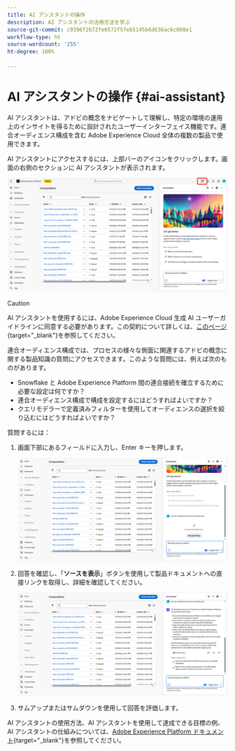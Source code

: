 ```yaml
---
title: AI アシスタントの操作
description: AI アシスタントの活用方法を学ぶ
source-git-commit: c9396f2b72fe6572f5feb5145b6d636ac6c068e1
workflow-type: ht
source-wordcount: '255'
ht-degree: 100%

---
```


# AI アシスタントの操作 {#ai-assistant}

AI アシスタントは、アドビの概念をナビゲートして理解し、特定の環境の運用上のインサイトを得るために設計されたユーザーインターフェイス機能です。連合オーディエンス構成を含む Adobe Experience Cloud 全体の複数の製品で使用できます。

AI アシスタントにアクセスするには、上部バーのアイコンをクリックします。画面の右側のセクションに AI アシスタントが表示されます。

![](assets/do-not-localize/ai-assistant-open.png)


>[!CAUTION]
>
>AI アシスタントを使用するには、Adobe Experience Cloud 生成 AI ユーザーガイドラインに同意する必要があります。この契約について詳しくは、[このページ](https://experienceleague.adobe.com/ja/docs/experience-platform/ai-assistant/home){target="_blank"}を参照してください。

連合オーディエンス構成では、プロセスの様々な側面に関連するアドビの概念に関する製品知識の質問にアクセスできます。このような質問には、例えば次のものがあります。

* Snowflake と Adobe Experience Platform 間の連合接続を確立するために必要な設定は何ですか？
* 連合オーディエンス構成で構成を設定するにはどうすればよいですか？
* クエリモデラーで定義済みフィルターを使用してオーディエンスの選択を絞り込むにはどうすればよいですか？

質問するには：

1. 画面下部にあるフィールドに入力し、Enter キーを押します。

   ![](assets/do-not-localize/ai-assistant-ask.png)

1. 回答を確認し、「**ソースを表示**」ボタンを使用して製品ドキュメントへの直接リンクを取得し、詳細を確認してください。

   ![](assets/do-not-localize/ai-assistant-answer.png)

1. サムアップまたはサムダウンを使用して回答を評価します。

AI アシスタントの使用方法、AI アシスタントを使用して達成できる目標の例、AI アシスタントの仕組みについては、[Adobe Experience Platform ドキュメント](https://experienceleague.adobe.com/ja/docs/experience-platform/ai-assistant/home){target="_blank"}を参照してください。
